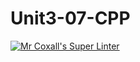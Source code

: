 # Unit3-07-CPP
[![Mr Coxall's Super Linter](https://github.com/ICS3U-C-Programming-LukeD/Unit3-07-CPP/workflows/Mr%20Coxall's%20Super%20Linter/badge.svg)](https://github.com/ICS3U-C-Programming-LukeD/Unit3-07-CPP/actions/)
